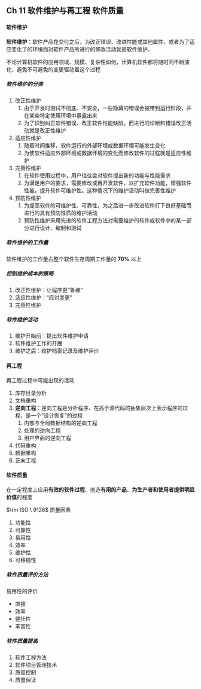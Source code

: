 ## Ch 11  软件维护与再工程	软件质量

#### 软件维护

**软件维护**：软件产品在交付之后，为改正错误、改进性能或其他属性，或者为了适应变化了的环境而对软件产品所进行的修改活动就是软件维护。

不论计算机软件的应用领域、规模、复杂性如何，计算机软件都将随时间不断演化，避免不可避免的变更驱动着这个过程



##### 软件维护的分类

1. 改正性维护
	1. 由于开发时测试不彻底、不安全，一些隐藏的错误会被带到运行阶段，并在某些特定使用环境中暴露出来
	2. 为了识别纠正软件错误、改正软件性能缺陷，而进行的诊断和错误改正活动就是改正性维护
2. 适应性维护
	1. 随着时间推移，软件运行的外部环境或数据环境可能发生变化
	2. 为使软件适应外部环境或数据环境的变化而修改软件的过程就是适应性维护
3. 完善性维护
	1. 在软件使用过程中，用户往往会对软件提出新的功能与性能需求
	2. 为满足用户的要求，需要修改或再开发软件，以扩充软件功能，增强软件性能，提升软件可维护性。这种情况下的维护活动叫做完善性维护
4. 预防性维护
	1. 为提高软件的可维护性、可靠性，为之后进一步改进软件打下良好基础而进行的具有预防性质的维护活动
	2. 预防性维护采用先进的软件工程方法对需要维护的软件或软件中的某一部分进行设计、编制和测试



##### 软件维护的工作量

软件维护的工作量占整个软件生存周期工作量的 **$70\%$** 以上



##### 控制维护成本的策略

1. 改正性维护：让程序更“鲁棒”
2. 适应性维护：“应对变更”
3. 完善性维护



##### 软件维护活动

1. 维护开始前：提出软件维护申请
2. 软件维护工作的开展
3. 维护之后：维护档案记录及维护评价



#### 再工程

再工程过程中可能出现的活动

1. 库存目录分析
2. 文档重构
3. **逆向工程**：逆向工程是分析程序、在高于源代码的抽象层次上表示程序的过程，是一个“设计恢复”的过程
	1. 内部与全局数据结构的逆向工程
	2. 处理的逆向工程
	3. 用户界面的逆向工程
4. 代码重构
5. 数据重构
6. 正向工程



#### 软件质量

在一定程度上应用**有效的软件过程**、创造**有用的产品**、**为生产者和使用者提供明显价值**的程度

$\rm ISO \ 9126$ 质量因素

1. 功能性
2. 可靠性
3. 易用性
4. 效率
5. 维护性
6. 可移植性



##### 软件质量评价方法

易用性的评价

+ 直接
+ 效率
+ 健壮性
+ 丰富性



##### 软件质量提高

1. 软件工程方法
2. 软件项目管理技术
3. 质量控制
4. 质量保证